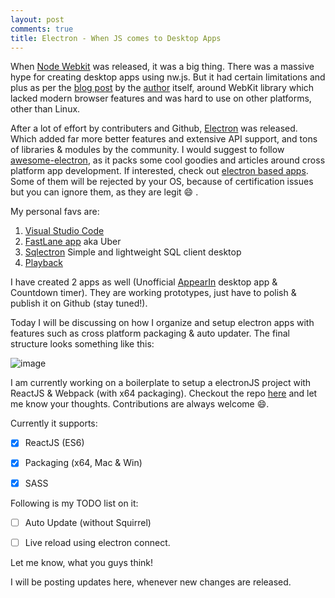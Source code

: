 ```yaml
---
layout: post
comments: true
title: Electron - When JS comes to Desktop Apps
---
```


When [Node Webkit][1] was released, it was a big thing. There was a massive hype for creating desktop apps using nw.js. But it had
certain limitations and plus as per the [blog post][2] by the [author][3] itself, around WebKit library which lacked modern
browser features and was hard to use on other platforms, other than Linux.

After a lot of effort by contributers and Github, [Electron][4] was released. Which added far more better features and extensive API support, and tons
of libraries & modules by the community. I would suggest to follow [awesome-electron][5], as it packs some cool goodies and articles around cross platform app development.
If interested, check out [electron based apps][6]. Some of them will be rejected by your OS, because of certification issues but you can ignore them, as they are legit :smile: .

My personal favs are:

1. [Visual Studio Code][7]
2. [FastLane app][8] aka Uber 
3. [Sqlectron][9] Simple and lightweight SQL client desktop
4. [Playback][10] 

I have created 2 apps as well (Unofficial [AppearIn][11] desktop app & Countdown timer). They are working prototypes, just have to polish & publish it on Github (stay tuned!).

Today I will be discussing on how I organize and setup electron apps with features such as cross platform packaging & auto updater. The final structure looks something like this:

![image](https://cloud.githubusercontent.com/assets/2890683/18678453/ad368884-7f8e-11e6-96f0-3cfd692f8149.png)

I am currently working on a boilerplate to setup a electronJS project with ReactJS & Webpack (with x64 packaging). Checkout the repo [here][12] and let me know your thoughts.
Contributions are always welcome :smile:. 

Currently it supports:


- [x] ReactJS (ES6)
- [x] Packaging (x64, Mac & Win)
- [x] SASS


Following is my TODO list on it:


- [ ] Auto Update (without Squirrel)
- [ ] Live reload using electron connect.


Let me know, what you guys think! 

I will be posting updates here, whenever new changes are released.


[1]: http://nwjs.io/
[2]: http://cheng.guru/blog/2016/05/13/from-node-webkit-to-electron-1-0.html
[3]: http://cheng.guru/
[4]: http://electron.atom.io/
[5]: https://github.com/sindresorhus/awesome-electron
[6]: http://electron.atom.io/apps/
[7]: https://code.visualstudio.com/
[8]: https://fastlaneapp.co/
[9]: https://sqlectron.github.io/
[10]: https://github.com/mafintosh/playback
[11]: https://appear.in
[12]: https://github.com/jeremyrajan/electron-starter